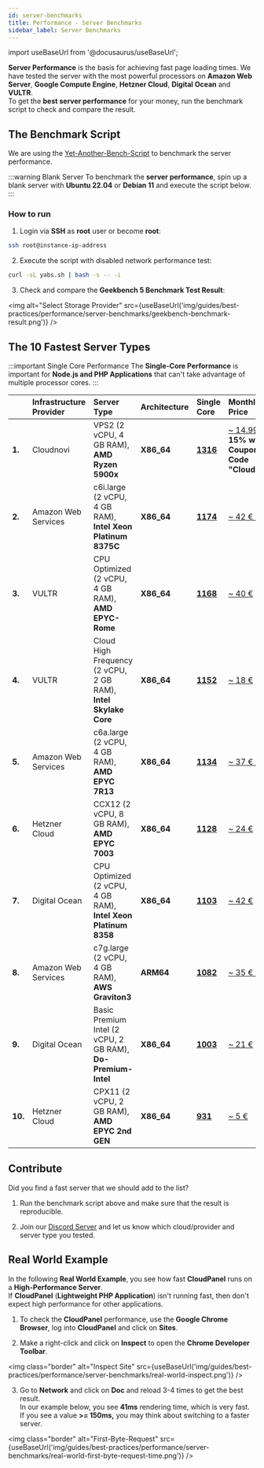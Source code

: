 ```yaml
---
id: server-benchmarks
title: Performance - Server Benchmarks
sidebar_label: Server Benchmarks
---
```


import useBaseUrl from '@docusaurus/useBaseUrl';

**Server Performance** is the basis for achieving fast page loading times. We have tested the server with the most powerful processors on
**Amazon Web Server**, **Google Compute Engine**, **Hetzner Cloud**, **Digital Ocean** and **VULTR**. <br />
To get the **best server performance** for your money, run the benchmark script to check and compare the result.

## The Benchmark Script

We are using the [Yet-Another-Bench-Script](https://github.com/masonr/yet-another-bench-script) to benchmark the server performance.

:::warning Blank Server
To benchmark the **server performance**, spin up a blank server with **Ubuntu 22.04** or **Debian 11** and execute the script below.
:::

### How to run

1. Login via **SSH** as **root** user or become **root**:

```bash
ssh root@instance-ip-address
```

2. Execute the script with disabled network performance test:

```bash
curl -sL yabs.sh | bash -s -- -i
```

3. Check and compare the **Geekbench 5 Benchmark Test Result**:

<img alt="Select Storage Provider" src={useBaseUrl('img/guides/best-practices/performance/server-benchmarks/geekbench-benchmark-result.png')} />

## The 10 Fastest Server Types

:::important Single Core Performance
The **Single-Core Performance** is important for **Node.js and PHP Applications** that can't take advantage of multiple processor cores.
:::

|         | Infrastructure Provider | Server Type                                                           | Architecture | Single Core                                               | Monthly Price                                                                                |
|:--------|:------------------------|:----------------------------------------------------------------------|:-------------|:----------------------------------------------------------|:---------------------------------------------------------------------------------------------|
| **1.**  | Cloudnovi               | VPS2 (2 vCPU, 4 GB RAM), <br /> **AMD Ryzen 5900x**                   | **X86_64**   | [**1316**](https://browser.geekbench.com/v5/cpu/16965105) | [~ 14.99 €](https://cloudnovi.com/vps-hosting/) <br /> **15% with Coupon Code "CloudPanel"** |                                 |
| **2.**  | Amazon Web Services     | c6i.large (2 vCPU, 4 GB RAM), <br /> **Intel Xeon Platinum 8375C**    | **X86_64**   | [**1174**](https://browser.geekbench.com/v5/cpu/16964245) | [~ 42 € RI](https://aws.amazon.com/ec2/pricing/reserved-instances/pricing/)                  |
| **3.**  | VULTR                   | CPU Optimized (2 vCPU, 4 GB RAM), <br /> **AMD EPYC-Rome**            | **X86_64**   | [**1168**](https://browser.geekbench.com/v5/cpu/16960835) | [~ 40 €](https://www.vultr.com/products/optimized-cloud-compute/)                            |
| **4.**  | VULTR                   | Cloud High Frequency (2 vCPU, 2 GB RAM), **Intel Skylake Core**       | **X86_64**   | [**1152**](https://browser.geekbench.com/v5/cpu/16968212) |[~ 18 €](https://www.vultr.com/pricing/#cloud-compute/)
| **5.**  | Amazon Web Services     | c6a.large (2 vCPU, 4 GB RAM), <br /> **AMD EPYC 7R13**                | **X86_64**   | [**1134**](https://browser.geekbench.com/v5/cpu/16964163) | [~ 37 € RI](https://aws.amazon.com/ec2/pricing/reserved-instances/pricing/)                  |
| **6.**  | Hetzner Cloud           | CCX12 (2 vCPU, 8 GB RAM), <br /> **AMD EPYC 7003**                    | **X86_64**   | [**1128**](https://browser.geekbench.com/v5/cpu/16960301) | [~ 24 €](https://www.hetzner.com/cloud#pricing)                                              |
| **7.**  | Digital Ocean           | CPU Optimized (2 vCPU, 4 GB RAM), <br /> **Intel Xeon Platinum 8358** | **X86_64**   | [**1103**](https://browser.geekbench.com/v5/cpu/16960567) | [~ 42 €](https://www.digitalocean.com/products/droplets)                                     |
| **8.**  | Amazon Web Services     | c7g.large (2 vCPU, 4 GB RAM), <br /> **AWS Graviton3**                | **ARM64**    | [**1082**](https://browser.geekbench.com/v5/cpu/16959997) | [~ 35 € RI](https://aws.amazon.com/ec2/pricing/reserved-instances/pricing/)                  |
| **9.**  | Digital Ocean           | Basic Premium Intel (2 vCPU, 2 GB RAM), <br /> **Do-Premium-Intel**   | **X86_64**   | [**1003**](https://browser.geekbench.com/v5/cpu/16960667) | [~ 21 €](https://www.digitalocean.com/products/droplets)                                     |
| **10.** | Hetzner Cloud           | CPX11 (2 vCPU, 2 GB RAM), <br /> **AMD EPYC 2nd GEN**                 | **X86_64**   | [**931**](https://browser.geekbench.com/v5/cpu/16960243)  | [~ 5 €](https://www.hetzner.com/cloud#pricing)                                               |

## Contribute

Did you find a fast server that we should add to the list?

1. Run the benchmark script above and make sure that the result is reproducible.

2. Join our [Discord Server](https://discord.cloudpanel.io/) and let us know which cloud/provider and server type you tested.

## Real World Example

In the following **Real World Example**, you see how fast **CloudPanel** runs on a **High-Performance Server**. <br />
If **CloudPanel** (**Lightweight PHP Application**) isn't running fast, then don't expect high performance for other applications.

1. To check the **CloudPanel** performance, use the **Google Chrome Browser**, log into **CloudPanel** and click on **Sites**.

2. Make a right-click and click on **Inspect** to open the **Chrome Developer Toolbar**.

<img class="border" alt="Inspect Site" src={useBaseUrl('img/guides/best-practices/performance/server-benchmarks/real-world-inspect.png')} />

3. Go to **Network** and click on **Doc** and reload 3-4 times to get the best result. <br />
In our example below, you see **41ms** rendering time, which is very fast. If you see a value **>= 150ms,** 
you may think about switching to a faster server.

<img class="border" alt="First-Byte-Request" src={useBaseUrl('img/guides/best-practices/performance/server-benchmarks/real-world-first-byte-request-time.png')} />




